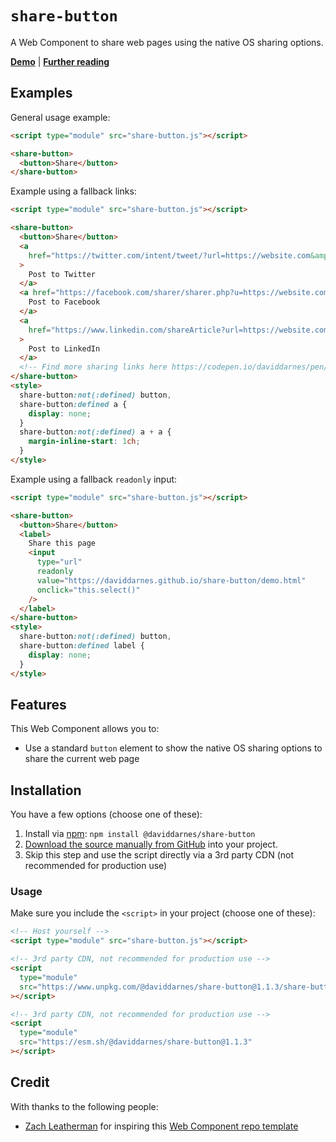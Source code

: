 # `share-button`

A Web Component to share web pages using the native OS sharing options.

**[Demo](https://daviddarnes.github.io/share-button/demo.html)** | **[Further reading](https://darn.es/share-button-web-component/)**

## Examples

General usage example:

```html
<script type="module" src="share-button.js"></script>

<share-button>
  <button>Share</button>
</share-button>
```

Example using a fallback links:

```html
<script type="module" src="share-button.js"></script>

<share-button>
  <button>Share</button>
  <a
    href="https://twitter.com/intent/tweet/?url=https://website.com&amp;text=Example&amp;via=DavidDarnes"
  >
    Post to Twitter
  </a>
  <a href="https://facebook.com/sharer/sharer.php?u=https://website.com">
    Post to Facebook
  </a>
  <a
    href="https://www.linkedin.com/shareArticle?url=https://website.com&amp;title=Example&amp;source=Title&amp;mini=true"
  >
    Post to LinkedIn
  </a>
  <!-- Find more sharing links here https://codepen.io/daviddarnes/pen/GRJgoxy -->
</share-button>
<style>
  share-button:not(:defined) button,
  share-button:defined a {
    display: none;
  }
  share-button:not(:defined) a + a {
    margin-inline-start: 1ch;
  }
</style>
```

Example using a fallback `readonly` input:

```html
<script type="module" src="share-button.js"></script>

<share-button>
  <button>Share</button>
  <label>
    Share this page
    <input
      type="url"
      readonly
      value="https://daviddarnes.github.io/share-button/demo.html"
      onclick="this.select()"
    />
  </label>
</share-button>
<style>
  share-button:not(:defined) button,
  share-button:defined label {
    display: none;
  }
</style>
```

## Features

This Web Component allows you to:

- Use a standard `button` element to show the native OS sharing options to share the current web page

## Installation

You have a few options (choose one of these):

1. Install via [npm](https://www.npmjs.com/package/@daviddarnes/share-button): `npm install @daviddarnes/share-button`
1. [Download the source manually from GitHub](https://github.com/daviddarnes/share-button/releases) into your project.
1. Skip this step and use the script directly via a 3rd party CDN (not recommended for production use)

### Usage

Make sure you include the `<script>` in your project (choose one of these):

```html
<!-- Host yourself -->
<script type="module" src="share-button.js"></script>
```

```html
<!-- 3rd party CDN, not recommended for production use -->
<script
  type="module"
  src="https://www.unpkg.com/@daviddarnes/share-button@1.1.3/share-button.js"
></script>
```

```html
<!-- 3rd party CDN, not recommended for production use -->
<script
  type="module"
  src="https://esm.sh/@daviddarnes/share-button@1.1.3"
></script>
```

## Credit

With thanks to the following people:

- [Zach Leatherman](https://zachleat.com) for inspiring this [Web Component repo template](https://github.com/daviddarnes/component-template)
